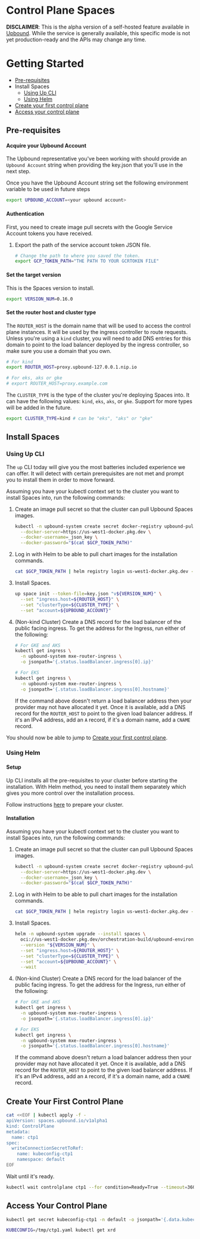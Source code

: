 # Control Plane Spaces

**DISCLAIMER**: This is the alpha version of a self-hosted feature available in
[Upbound](https://www.upbound.io/product/upbound). While the
service is generally available, this specific mode is not yet production-ready
and the APIs may change any time.

# Getting Started

* [Pre-requisites](#pre-requisites)
* Install Spaces
  * [Using Up CLI](#using-up-cli)
  * [Using Helm](#using-helm)
* [Create your first control plane](#create-your-first-control-plane)
* [Access your control plane](#access-your-control-plane)

## Pre-requisites

#### Acquire your Upbound Account
The Upbound representative you've been working with should provide an 
`Upbound Account` string when providing the key.json that you'll use in the 
next step.

Once you have the Upbound Account string set the following environment 
variable to be used in future steps
```bash
export UPBOUND_ACCOUNT=<your upbound account>
```

#### Authentication
First, you need to create image pull secrets with the Google Service Account
tokens you have received.

1. Export the path of the service account token JSON file.
   ```bash
   # Change the path to where you saved the token.
   export GCP_TOKEN_PATH="THE PATH TO YOUR GCRTOKEN FILE"
   ```

#### Set the target version

This is the Spaces version to install.
```bash
export VERSION_NUM=0.16.0
```

#### Set the router host and cluster type

The `ROUTER_HOST` is the domain name that will be used to access the control
plane instances. It will be used by the ingress controller to route requests.
Unless you're using a `kind` cluster, you will need to add DNS entries for this
domain to point to the load balancer deployed by the ingress controller, so make
sure you use a domain that you own.
```bash
# For kind
export ROUTER_HOST=proxy.upbound-127.0.0.1.nip.io

# For eks, aks or gke
# export ROUTER_HOST=proxy.example.com
```

The `CLUSTER_TYPE` is the type of the cluster you're deploying Spaces into. It
can have the following values: `kind`, `eks`, `aks`, or `gke`. Support for more
types will be added in the future.
```bash
export CLUSTER_TYPE=kind # can be "eks", "aks" or "gke"
```

## Install Spaces

### Using Up CLI

The `up` CLI today will give you the most batteries included experience we can
offer. It will detect with certain prerequisites are not met and prompt you to
install them in order to move forward.

Assuming you have your kubectl context set to the cluster you want to install
Spaces into, run the following commands:

1. Create an image pull secret so that the cluster can pull Upbound Spaces images.
   ```bash
   kubectl -n upbound-system create secret docker-registry upbound-pull-secret \
     --docker-server=https://us-west1-docker.pkg.dev \
     --docker-username=_json_key \
     --docker-password="$(cat $GCP_TOKEN_PATH)"
   ```

1. Log in with Helm to be able to pull chart images for the installation commands.
   ```bash
   cat $GCP_TOKEN_PATH | helm registry login us-west1-docker.pkg.dev -u _json_key --password-stdin
   ```
1. Install Spaces.
   ```bash
   up space init --token-file=key.json "v${VERSION_NUM}" \
     --set "ingress.host=${ROUTER_HOST}" \
     --set "clusterType=${CLUSTER_TYPE}" \
     --set "account=${UPBOUND_ACCOUNT}"
   ```

1. (Non-kind Cluster) Create a DNS record for the load balancer of the public
   facing ingress. To get the address for the Ingress, run either of the
   following:
   ```bash
   # For GKE and AKS
   kubectl get ingress \
     -n upbound-system mxe-router-ingress \
     -o jsonpath='{.status.loadBalancer.ingress[0].ip}'
   ```
   ```bash
   # For EKS
   kubectl get ingress \
     -n upbound-system mxe-router-ingress \
     -o jsonpath='{.status.loadBalancer.ingress[0].hostname}'
   ```
   If the command above doesn't return a load balancer address then your provider
   may not have allocated it yet. Once it is available, add a DNS record for the
   `ROUTER_HOST` to point to the given load balancer address. If it's an IPv4
   address, add an `A` record, if it's a domain name, add a `CNAME` record.

You should now be able to jump to [Create your first control plane](#create-your-first-control-plane).

### Using Helm

#### Setup

Up CLI installs all the pre-requisites to your cluster before starting the
installation. With Helm method, you need to install them separately which gives
you more control over the installation process.

Follow instructions [here](./CLUSTER.md) to prepare your cluster.

#### Installation

Assuming you have your kubectl context set to the cluster you want to install
Spaces into, run the following commands:

1. Create an image pull secret so that the cluster can pull Upbound Spaces images.
   ```bash
   kubectl -n upbound-system create secret docker-registry upbound-pull-secret \
     --docker-server=https://us-west1-docker.pkg.dev \
     --docker-username=_json_key \
     --docker-password="$(cat $GCP_TOKEN_PATH)"
   ```

1. Log in with Helm to be able to pull chart images for the installation commands.
   ```bash
   cat $GCP_TOKEN_PATH | helm registry login us-west1-docker.pkg.dev -u _json_key --password-stdin
   ```
1. Install Spaces.
   ```bash
   helm -n upbound-system upgrade --install spaces \
     oci://us-west1-docker.pkg.dev/orchestration-build/upbound-environments/spaces \
     --version "${VERSION_NUM}" \
     --set "ingress.host=${ROUTER_HOST}" \
     --set "clusterType=${CLUSTER_TYPE}" \
     --set "account=${UPBOUND_ACCOUNT}" \
     --wait
   ```

1. (Non-kind Cluster) Create a DNS record for the load balancer of the public
   facing ingress. To get the address for the Ingress, run either of the
   following:
   ```bash
   # For GKE and AKS
   kubectl get ingress \
     -n upbound-system mxe-router-ingress \
     -o jsonpath='{.status.loadBalancer.ingress[0].ip}'
   ```
   ```bash
   # For EKS
   kubectl get ingress \
     -n upbound-system mxe-router-ingress \
     -o jsonpath='{.status.loadBalancer.ingress[0].hostname}'
   ```
   If the command above doesn't return a load balancer address then your provider
   may not have allocated it yet. Once it is available, add a DNS record for the
   `ROUTER_HOST` to point to the given load balancer address. If it's an IPv4
   address, add an `A` record, if it's a domain name, add a `CNAME` record.
   

## Create Your First Control Plane

   ```bash
   cat <<EOF | kubectl apply -f -
   apiVersion: spaces.upbound.io/v1alpha1
   kind: ControlPlane
   metadata:
     name: ctp1
   spec:
     writeConnectionSecretToRef:
       name: kubeconfig-ctp1
       namespace: default
   EOF
   ```

   Wait until it's ready.

   ```bash
   kubectl wait controlplane ctp1 --for condition=Ready=True --timeout=360s
   ```

## Access Your Control Plane

```bash
kubectl get secret kubeconfig-ctp1 -n default -o jsonpath='{.data.kubeconfig}' | base64 -d > /tmp/ctp1.yaml
```

```bash
KUBECONFIG=/tmp/ctp1.yaml kubectl get xrd
```
